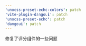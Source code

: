 ```yaml
---
'unocss-preset-echo-colors': patch
'vite-plugin-dangoui': patch
'unocss-preset-echo': patch
'dangoui': patch
---
```


修复了评分组件的一些问题

